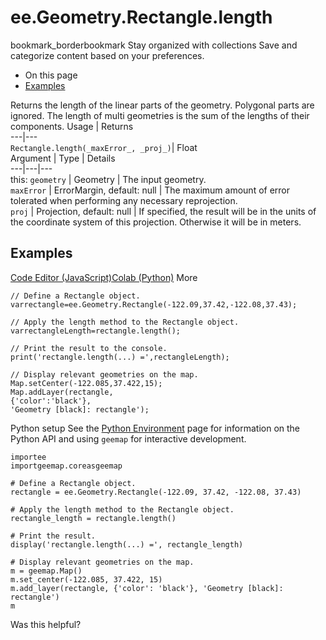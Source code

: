  
#  ee.Geometry.Rectangle.length
bookmark_borderbookmark Stay organized with collections  Save and categorize content based on your preferences.
  * On this page
  * [Examples](https://developers.google.com/earth-engine/apidocs/ee-geometry-rectangle-length#examples)


Returns the length of the linear parts of the geometry. Polygonal parts are ignored. The length of multi geometries is the sum of the lengths of their components.
Usage | Returns  
---|---  
`Rectangle.length(_maxError_, _proj_)`|  Float  
Argument | Type | Details  
---|---|---  
this: `geometry` | Geometry | The input geometry.  
`maxError` | ErrorMargin, default: null | The maximum amount of error tolerated when performing any necessary reprojection.  
`proj` | Projection, default: null | If specified, the result will be in the units of the coordinate system of this projection. Otherwise it will be in meters.  
## Examples
[Code Editor (JavaScript)](https://developers.google.com/earth-engine/apidocs/ee-geometry-rectangle-length#code-editor-javascript-sample)[Colab (Python)](https://developers.google.com/earth-engine/apidocs/ee-geometry-rectangle-length#colab-python-sample) More
```
// Define a Rectangle object.
varrectangle=ee.Geometry.Rectangle(-122.09,37.42,-122.08,37.43);

// Apply the length method to the Rectangle object.
varrectangleLength=rectangle.length();

// Print the result to the console.
print('rectangle.length(...) =',rectangleLength);

// Display relevant geometries on the map.
Map.setCenter(-122.085,37.422,15);
Map.addLayer(rectangle,
{'color':'black'},
'Geometry [black]: rectangle');
```
Python setup
See the [ Python Environment](https://developers.google.com/earth-engine/guides/python_install) page for information on the Python API and using `geemap` for interactive development.
```
importee
importgeemap.coreasgeemap
```
```
# Define a Rectangle object.
rectangle = ee.Geometry.Rectangle(-122.09, 37.42, -122.08, 37.43)

# Apply the length method to the Rectangle object.
rectangle_length = rectangle.length()

# Print the result.
display('rectangle.length(...) =', rectangle_length)

# Display relevant geometries on the map.
m = geemap.Map()
m.set_center(-122.085, 37.422, 15)
m.add_layer(rectangle, {'color': 'black'}, 'Geometry [black]: rectangle')
m
```

Was this helpful?
